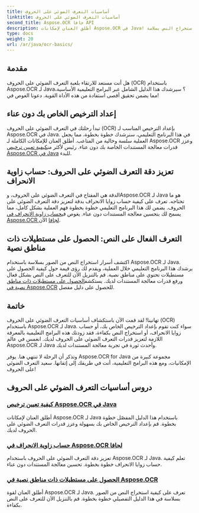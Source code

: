 ```yaml
---
title: أساسيات التعرف الضوئي على الحروف
linktitle: أساسيات التعرف الضوئي على الحروف
second_title: Aspose.OCR جافا API
description: أطلق العنان لإمكانات Aspose.OCR في Java! دليل خطوة بخطوة لإعداد الترخيص الخاص بك وتعزيز قدرات التعرف الضوئي على الحروف. حساب زوايا الانحراف واستخراج النص بسلاسة.
type: docs
weight: 20
url: /ar/java/ocr-basics/
---
```

## مقدمة

هل أنت مستعد للارتقاء بلعبة التعرف الضوئي على الحروف (OCR) باستخدام Aspose.OCR لـ Java؟ سيرشدك هذا الدليل الشامل عبر البرامج التعليمية الأساسية، مما يضمن تحقيق أقصى استفادة من هذه الأداة القوية. دعونا الغوص في!

## إعداد الترخيص الخاص بك دون عناء

تبدأ رحلتك في التعرف الضوئي على الحروف (OCR) بإعداد الترخيص المناسب لـ Aspose.OCR في Java. في هذا البرنامج التعليمي، سنرشدك خطوة بخطوة، مما يجعل العملية سلسة وخالية من المتاعب. أطلق العنان للإمكانات الكاملة لـ Aspose.OCR وعزز قدرات معالجة المستندات الخاصة بك دون عناء. رئيس لأكثر من[كيفية تعيين ترخيص Aspose.OCR في Java](./set-license/) للبدء.

## تعزيز دقة التعرف الضوئي على الحروف: حساب زاوية الانحراف

 الدقة هي المفتاح في التعرف الضوئي على الحروف، وAspose.OCR لـ Java هو ما تحتاجه. تعرف على كيفية حساب زوايا الانحراف بدقة لتعزيز دقة التعرف الضوئي على الحروف. يضمن لك هذا البرنامج التعليمي خطوة بخطوة فهم العملية بشكل كامل، مما يسمح لك بتحسين معالجة المستندات دون عناء. يغوص في[حساب زاوية الانحراف في Aspose.OCR لجافا](./calculate-skew-angle/) الآن.

## التعرف الفعال على النص: الحصول على مستطيلات ذات مناطق نصية

اكتشف أسرار استخراج النص من الصور بسلاسة باستخدام Aspose.OCR لـ Java. يرشدك هذا البرنامج التعليمي خلال العملية، ويقدم لك رؤى قيمة حول كيفية الحصول على مستطيلات تحتوي على مناطق نصية. قم بالتنزيل الآن للتعرف على النص بشكل فعال ورفع قدرات معالجة المستندات لديك. يستكشف[الحصول على مستطيلات ذات مناطق نصية في Aspose.OCR](./get-rectangles-with-text-areas/) للحصول على دليل مفصل.

## خاتمة

تهانينا! لقد قمت الآن باستكشاف أساسيات التعرف الضوئي على الحروف (OCR) باستخدام Aspose.OCR لـ Java. سواء كنت تقوم بإعداد الترخيص الخاص بك، أو حساب زوايا الانحراف، أو استخراج النص بكفاءة، فقد زودتك هذه البرامج التعليمية بالمعرفة اللازمة لتعزيز قدرات التعرف الضوئي على الحروف لديك. انغمس في عالم Aspose.OCR لـ Java وأحدث ثورة في تجربة معالجة المستندات لديك.

وتذكر أن الرحلة لا تنتهي هنا. يوفر Aspose.OCR for Java مجموعة كبيرة من الإمكانيات، ومع هذه البرامج التعليمية، أنت في طريقك إلى إتقانها. سعيد التعرف الضوئي على الحروف!
## دروس أساسيات التعرف الضوئي على الحروف
### [كيفية تعيين ترخيص Aspose.OCR في Java](./set-license/)
أطلق العنان لإمكانات Aspose.OCR لـ Java باستخدام هذا الدليل المفصّل خطوة بخطوة. قم بإعداد الترخيص الخاص بك بسهولة وعزز قدرات التعرف الضوئي على الحروف لديك.
### [حساب زاوية الانحراف في Aspose.OCR لجافا](./calculate-skew-angle/)
تعزيز دقة التعرف الضوئي على الحروف باستخدام Aspose.OCR لـ Java. تعلم كيفية حساب زوايا الانحراف خطوة بخطوة. تحسين معالجة المستندات دون عناء.
### [الحصول على مستطيلات ذات مناطق نصية في Aspose.OCR](./get-rectangles-with-text-areas/)
أطلق العنان لقوة Aspose.OCR لـ Java. تعرف على كيفية استخراج النص من الصور بسلاسة في هذا الدليل التفصيلي خطوة بخطوة. قم بالتنزيل الآن للتعرف على النص بكفاءة.
